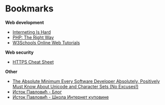 # Bookmarks

**Web development**

- [Interneting Is Hard](https://internetingishard.com/)
- [PHP: The Right Way](https://phptherightway.com/)
- [W3Schools Online Web Tutorials](https://www.w3schools.com/)

**Web security**
- [HTTPS Cheat Sheet](https://scotthelme.co.uk/https-cheat-sheet/)

**Other**
- [The Absolute Minimum Every Software Developer Absolutely, Positively Must Know About Unicode and Character Sets (No Excuses!)](https://www.joelonsoftware.com/2003/10/08/the-absolute-minimum-every-software-developer-absolutely-positively-must-know-about-unicode-and-character-sets-no-excuses/)
- [Исток Павловић - Блог](http://www.istokpavlovic.com/blog/spisak-svih-tekstova-na-sajtu-istoka-pavlovica/)
- [Исток Павловић - Школа Интернет куповине](https://www.skolainternetkupovine.rs/)
